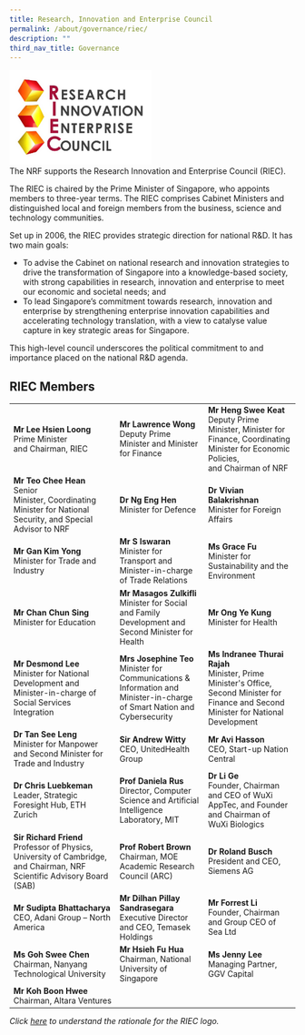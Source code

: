 ```yaml
---
title: Research, Innovation and Enterprise Council
permalink: /about/governance/riec/
description: ""
third_nav_title: Governance
---
```

<img src="/images/riec-logo%20big.png" alt="RIEC" style="width:250px"><br>
The NRF supports the Research Innovation and Enterprise Council (RIEC).

The RIEC is chaired by the Prime Minister of Singapore, who appoints members to three-year terms. The RIEC comprises Cabinet Ministers and distinguished local and foreign members from the business, science and technology communities.

Set up in 2006, the RIEC provides strategic direction for national R&amp;D. It has two main goals:

* To advise the Cabinet on national research and innovation strategies to drive the transformation of Singapore into a knowledge-based society, with strong capabilities in research, innovation and enterprise to meet our economic and societal needs; and
* To lead Singapore’s commitment towards research, innovation and enterprise by strengthening enterprise innovation capabilities and accelerating technology translation, with a view to catalyse value capture in key strategic areas for Singapore.

This high-level council underscores the political commitment to and importance placed on the national R&amp;D agenda.

## RIEC Members ##

| | |  |
| -------- | -------- | -------- |
| **Mr Lee Hsien Loong** <br>Prime Minister and&nbsp;Chairman, RIEC | **Mr Lawrence Wong** <br>Deputy Prime Minister and Minister for Finance | **Mr Heng Swee Keat** <br>Deputy Prime Minister,&nbsp;Minister for Finance, Coordinating Minister for Economic Policies, and&nbsp;Chairman of NRF |
| **Mr Teo Chee Hean** <br>Senior Minister,&nbsp;Coordinating Minister for&nbsp;National Security, and&nbsp;Special Advisor to NRF | **Dr Ng Eng Hen** <br>Minister for Defence | **Dr&nbsp;Vivian Balakrishnan**<br>Minister for Foreign Affairs
| **Mr Gan Kim Yong**<br>Minister for Trade and Industry | **Mr&nbsp;S Iswaran**<br>Minister for Transport and Minister-in-charge of Trade Relations | **Ms Grace Fu**<br>Minister for Sustainability and the Environment
|**Mr Chan Chun Sing**<br>Minister for Education | **Mr Masagos Zulkifli**<br> Minister for Social and Family Development and Second Minister for Health | **Mr Ong Ye Kung**<br>Minister for Health
| **Mr Desmond Lee**<br>Minister for National Development and Minister-in-charge of Social Services Integration | **Mrs Josephine Teo** <br>Minister for Communications &amp; Information and Minister-in-charge of Smart Nation and Cybersecurity | **Ms Indranee Thurai Rajah** <br>Minister, Prime Minister's Office, Second Minister for Finance and Second Minister for National Development
|**Dr Tan See Leng**<br>Minister for Manpower and Second Minister for Trade and Industry |**Sir Andrew Witty** <br> CEO, UnitedHealth Group | **Mr Avi Hasson** <br> CEO, Start-up Nation Central
|**Dr Chris Luebkeman**<br> Leader, Strategic Foresight Hub, ETH Zurich | **Prof Daniela Rus** <br> Director, Computer Science and Artificial Intelligence Laboratory, MIT | **Dr Li Ge** <br>Founder, Chairman and CEO of WuXi AppTec, and Founder and Chairman of WuXi Biologics
| **Sir Richard Friend** <br>Professor of Physics, University of Cambridge, and Chairman, NRF Scientific Advisory Board (SAB) | **Prof Robert Brown**<br>Chairman, MOE Academic Research Council (ARC) | **Dr Roland Busch** <br>President and CEO, Siemens AG
|**Mr Sudipta Bhattacharya** <br> CEO, Adani Group – North America | **Mr Dilhan Pillay Sandrasegara**<br>Executive Director and CEO, Temasek Holdings | **Mr Forrest Li**<br>Founder, Chairman and Group CEO of Sea Ltd
|**Ms Goh Swee Chen**<br>Chairman, Nanyang Technological University |**Mr Hsieh Fu Hua**<br>Chairman, National University of Singapore |**Ms Jenny Lee**<br>Managing Partner, GGV Capital
|**Mr Koh Boon Hwee**<br>Chairman, Altara Ventures

*Click [here](https://www.nrf.gov.sg/rieclogo/) to understand the rationale for the RIEC logo.*